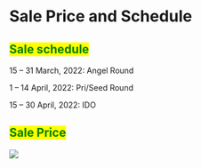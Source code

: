 # Sale Price and Schedule

## <mark style="color:green;">Sale schedule</mark>

15 – 31 March, 2022: Angel Round

1 – 14 April, 2022: Pri/Seed Round

15 – 30 April, 2022: IDO

## <mark style="color:green;">Sale Price</mark>

![](<../.gitbook/assets/price (2).png>)

<mark style="color:green;"></mark>
